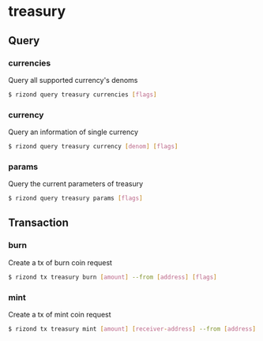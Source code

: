 # treasury

## Query

### currencies

Query all supported currency's denoms

```bash
$ rizond query treasury currencies [flags]
```

### currency

Query an information of single currency

```bash
$ rizond query treasury currency [denom] [flags]
```

### params

Query the current parameters of treasury

```bash
$ rizond query treasury params [flags]
```

## Transaction

### burn

Create a tx of burn coin request

```bash
$ rizond tx treasury burn [amount] --from [address] [flags]
```

### mint

Create a tx of mint coin request

```bash
$ rizond tx treasury mint [amount] [receiver-address] --from [address] [flags]
```

